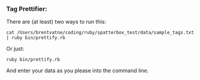 ### Tag Prettifier:

There are (at least) two ways to run this:

````
cat /Users/brentvatne/coding/ruby/spatterbox_test/data/sample_tags.txt | ruby bin/prettify.rb
````

Or just:

`ruby bin/prettify.rb`

And enter your data as you please into the command line.
